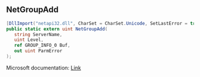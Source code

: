 ## NetGroupAdd

```csharp
[DllImport("netapi32.dll", CharSet = CharSet.Unicode, SetLastError = true)]
public static extern uint NetGroupAdd(
   string ServerName,
   uint Level,
   ref GROUP_INFO_0 Buf,
   out uint ParmError
);
```

Microsoft documentation: [Link](https://docs.microsoft.com/en-us/windows/win32/api/lmaccess/nf-lmaccess-netgroupadd)
